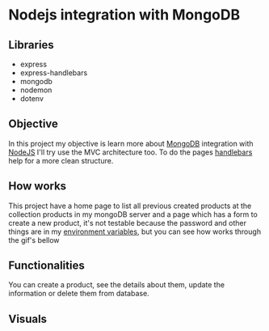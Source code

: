# Nodejs integration with MongoDB
## Libraries
- express
- express-handlebars
- mongodb
- nodemon
- dotenv

## Objective
In this project my objective is learn more about [MongoDB](https://www.mongodb.com/pt-br) integration with [NodeJS](https://nodejs.org/en/)
I'll try use the MVC architecture too.
To do the pages [handlebars](https://handlebarsjs.com/) help for a more clean structure.

## How works
This project have a home page to list all previous created products at the collection products in my mongoDB server and a page which has a form to create a new product, it's not testable because the password and other things are in my [environment variables](https://www.npmjs.com/package/dotenv), but you can see how works through the gif's bellow

## Functionalities
You can create a product, see the details about them, update the information or delete them from database.

## Visuals

